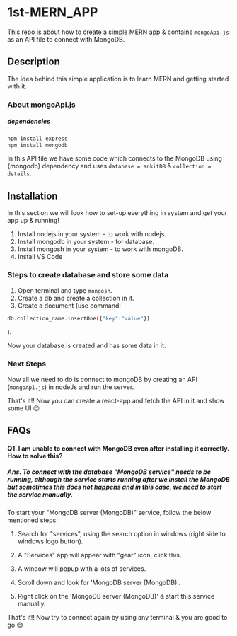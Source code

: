 # 1st-MERN_APP
This repo is about how to create a simple MERN app & contains ```mongoApi.js``` as an API file to connect with MongoDB.

## Description
The idea behind this simple application is to learn MERN and getting started with it.

### About mongoApi.js
##### dependencies 
```bash
npm install express
npm install mongodb
```
In this API file we have some code which connects to the MongoDB using {mongodb} dependency and uses ```database = ankitDB``` & ```collection = details```.

## Installation
In this section we will look how to set-up everything in system and get your app up & running!

1. Install nodejs in your system - to work with nodejs.
2. Install mongodb in your system - for database.
3. Install mongosh in your system - to work with mongoDB.
4. Install VS Code

### Steps to create database and store some data
1. Open terminal and type ```mongosh```.
2. Create a db and create a collection in it.
3. Create a document (use command: 
```bash
db.collection_name.insertOne({"key":"value"})
```
).

Now your database is created and has some data in it.

### Next Steps
Now all we need to do is connect to mongoDB by creating an API (```mongoApi.js```) in nodeJs and run the server.

That's it!! Now you can create a react-app and fetch the API in it and show some UI 😊

## FAQs

#### Q1. I am unable to connect with MongoDB even after installing it correctly. How to solve this?

##### Ans. To connect with the database "MongoDB service" needs to be running, although the service starts running after we install the MongoDB but sometimes this does not happens and in this case, we need to start the service manually.

To start your "MongoDB server (MongoDB)" service, follow the below mentioned steps:

1. Search for "services", using the search option in windows (right side to windows logo button).

2. A "Services" app will appear with "gear" icon, click this.

3. A window will popup with a lots of services.

4. Scroll down and look for 'MongoDB server (MongoDB)'.

5. Right click on the 'MongoDB server (MongoDB)' & start this service manually.

That's it!! Now try to connect again by using any terminal & you are good to go 😊